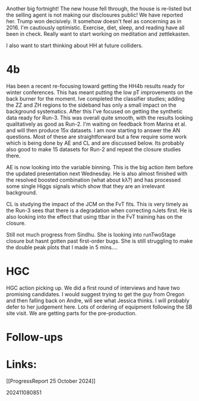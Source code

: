 Another big fortnight!  The new house fell through, the house is re-listed but the selling agent is not making our disclosures public! We have reported her. Trump won decisively. It somehow doesn't feel as concerning as in 2016. I'm cautiously optimistic. Exercise, diet,  sleep, and reading have all been in check. Really want to start working on meditation and zettlekasten. 

I also want to start thinking about HH at future colliders. 
# 4b
Has been a recent re-focusing toward getting the HH4b results ready for winter conferences. This has meant putting the low pT improvements on the back burner for the moment. Ive completed the classifier studies; adding the ZZ and ZH regions to the sideband has only a small impact on the background systematics.  After this I've focused on getting the synthetic data ready for Run-3. This was overall quite smooth, with the results looking qualitatively as good as Run-2. I'm waiting on feedback from Marina et al. and will then produce 15x datasets. I am now starting to answer the AN questions. Most of these are straightforward but a few require some work which is being done by AE and CL and are discussed below. Its probably also good to make 15 datasets for Run-2 and repeat the closure studies there. 

AE is now looking into the variable binning. This is the big action item before the updated presentation next Wednesday.  He is also almost finished with the resolved boosted combination (what about kλ?) and has processed some single Higgs signals which show that they are an irrelevant background. 

CL is studying the impact of the JCM on the FvT fits. This is very timely as the Run-3 sees that there is a degradation when correcting nJets first. He is also looking into the effect that using ttbar in the FvT training has on the closure.

Still not much progress from Sindhu.  She is looking into runTwoStage closure but hasnt gotten past first-order bugs. She is still struggling to make the double peak plots that I made in 5 mins....

# HGC 
HGC action picking up.  We did a first round of interviews and have two promising candidates. I would suggest trying to get the guy from Oregon and then falling back on Andre, will see what Jessica thinks.  I will probably defer to her judgement here. Lots of ordering of equipment following the SB site visit. We are getting parts for the pre-production. 

# Follow-ups




# Links: 

[[ProgressReport 25 October 2024]]

202411080851
